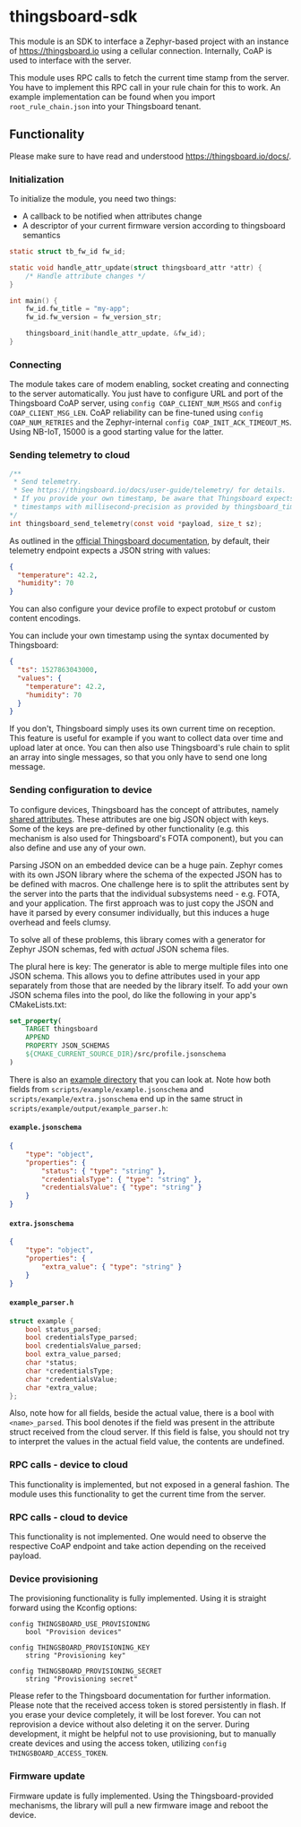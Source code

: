 # thingsboard-sdk
This module is an SDK to interface a Zephyr-based project with an instance of https://thingsboard.io using a cellular connection. Internally, CoAP is used to interface with the server.

This module uses RPC calls to fetch the current time stamp from the server. You have to implement this RPC call in your rule chain for this to work. An example implementation can be found when you import `root_rule_chain.json` into your Thingsboard tenant.

## Functionality
Please make sure to have read and understood https://thingsboard.io/docs/.

### Initialization
To initialize the module, you need two things:
- A callback to be notified when attributes change
- A descriptor of your current firmware version according to thingsboard semantics

```c
static struct tb_fw_id fw_id;

static void handle_attr_update(struct thingsboard_attr *attr) {
    /* Handle attribute changes */
}

int main() {
    fw_id.fw_title = "my-app";
    fw_id.fw_version = fw_version_str;

    thingsboard_init(handle_attr_update, &fw_id);
}
```

### Connecting
The module takes care of modem enabling, socket creating and connecting to the server automatically. You just have to configure URL and port of the Thingsboard CoAP server, using `config COAP_CLIENT_NUM_MSGS` and `config COAP_CLIENT_MSG_LEN`. CoAP reliability can be fine-tuned using `config COAP_NUM_RETRIES` and the Zephyr-internal `config COAP_INIT_ACK_TIMEOUT_MS`. Using NB-IoT, 15000 is a good starting value for the latter.

### Sending telemetry to cloud
```c
/**
 * Send telemetry.
 * See https://thingsboard.io/docs/user-guide/telemetry/ for details.
 * If you provide your own timestamp, be aware that Thingsboard expects
 * timestamps with millisecond-precision as provided by thingsboard_time_msec.
*/
int thingsboard_send_telemetry(const void *payload, size_t sz);
```
As outlined in the [official Thingsboard documentation](https://thingsboard.io/docs/user-guide/telemetry/), by default, their telemetry endpoint expects a JSON string with values:
```json
{
  "temperature": 42.2,
  "humidity": 70
}
```

You can also configure your device profile to expect protobuf or custom content encodings.

You can include your own timestamp using the syntax documented by Thingsboard:
```json
{
  "ts": 1527863043000,
  "values": {
    "temperature": 42.2,
    "humidity": 70
  }
}
```
If you don't, Thingsboard simply uses its own current time on reception. This feature is useful for example if you want to collect data over time and upload later at once. You can then also use Thingsboard's rule chain to split an array into single messages, so that you only have to send one long message.

### Sending configuration to device
To configure devices, Thingsboard has the concept of attributes, namely [shared attributes](https://thingsboard.io/docs/user-guide/attributes/#shared-attributes).
These attributes are one big JSON object with keys. Some of the keys are pre-defined by other functionality (e.g. this mechanism is also used for Thingsboard's FOTA component), but you can also define and use any of your own.

Parsing JSON on an embedded device can be a huge pain. Zephyr comes with its own JSON library where the schema of the expected JSON has to be defined with macros.
One challenge here is to split the attributes sent by the server into the parts that the individual subsystems need - e.g. FOTA, and your application. The first approach was to just copy the JSON and have it parsed by every consumer individually, but this induces a huge overhead and feels clumsy.

To solve all of these problems, this library comes with a generator for Zephyr JSON schemas, fed with _actual_ JSON schema files.

The plural here is key: The generator is able to merge multiple files into one JSON schema. This allows you to define attributes used in your app separately from those that are needed by the library itself. To add your own JSON schema files into the pool, do like the following in your app's CMakeLists.txt:

```cmake
set_property(
    TARGET thingsboard
    APPEND
    PROPERTY JSON_SCHEMAS
    ${CMAKE_CURRENT_SOURCE_DIR}/src/profile.jsonschema
)
```

There is also an [example directory](scripts/example) that you can look at. Note how both fields from `scripts/example/example.jsonschema` and `scripts/example/extra.jsonschema` end up in the same struct in `scripts/example/output/example_parser.h`:
#### **`example.jsonschema`**
```json
{
    "type": "object",
    "properties": {
        "status": { "type": "string" },
        "credentialsType": { "type": "string" },
        "credentialsValue": { "type": "string" }
    }
}
```

#### **`extra.jsonschema`**
```json
{
    "type": "object",
    "properties": {
        "extra_value": { "type": "string" }
    }
}
```

#### **`example_parser.h`**
```c
struct example {
	bool status_parsed;
	bool credentialsType_parsed;
	bool credentialsValue_parsed;
	bool extra_value_parsed;
	char *status;
	char *credentialsType;
	char *credentialsValue;
	char *extra_value;
};
```

Also, note how for all fields, beside the actual value, there is a bool with `<name>_parsed`. This bool denotes if the field was present in the attribute struct received from the cloud server. If this field is false, you should not try to interpret the values in the actual field value, the contents are undefined.

### RPC calls - device to cloud
This functionality is implemented, but not exposed in a general fashion. The module uses this functionality to get the current time from the server.

### RPC calls - cloud to device
This functionality is not implemented. One would need to observe the respective CoAP endpoint and take action depending on the received payload.

### Device provisioning
The provisioning functionality is fully implemented. Using it is straight forward using the Kconfig options:
```
config THINGSBOARD_USE_PROVISIONING
    bool "Provision devices"

config THINGSBOARD_PROVISIONING_KEY
    string "Provisioning key"

config THINGSBOARD_PROVISIONING_SECRET
    string "Provisioning secret"
```
Please refer to the Thingsboard documentation for further information. Please note that the received access token is stored persistently in flash. If you erase your device completely, it will be lost forever. You can not reprovision a device without also deleting it on the server. During development, it might be helpful not to use provisioning, but to manually create devices and using the access token, utilizing `config THINGSBOARD_ACCESS_TOKEN`.

### Firmware update
Firmware update is fully implemented. Using the Thingsboard-provided mechanisms, the library will pull a new firmware image and reboot the device.

